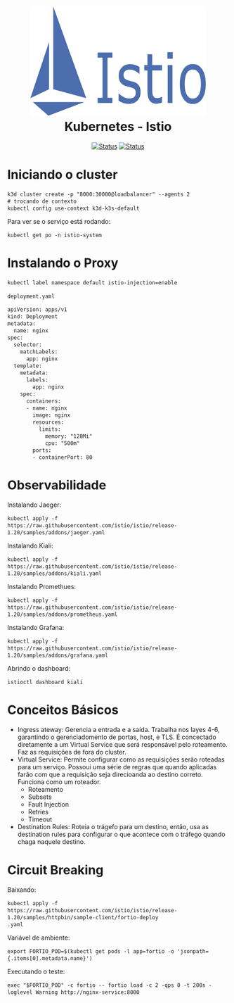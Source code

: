 <h1 align="center">
  <img src="../image/istio.png" alt="Kubernetes" width=400px height=250px >
  <br>
  Kubernetes - Istio
</h1>

<div align="center">

[![Status](https://img.shields.io/badge/version-1.0-blue)]()
[![Status](https://img.shields.io/badge/status-active-success.svg)]()

</div>

# Iniciando o cluster
```
k3d cluster create -p "8000:30000@loadbalancer" --agents 2
# trocando de contexto
kubectl config use-context k3d-k3s-default
```
Para ver se o serviço está rodando:
```
kubectl get po -n istio-system
```

# Instalando o Proxy
```
kubectl label namespace default istio-injection=enable
```
`deployment.yaml`
```
apiVersion: apps/v1
kind: Deployment
metadata:
  name: nginx
spec:
  selector:
    matchLabels:
      app: nginx
  template:
    metadata:
      labels:
        app: nginx
    spec:
      containers:
      - name: nginx
        image: nginx
        resources:
          limits:
            memory: "128Mi"
            cpu: "500m"
        ports:
        - containerPort: 80
```

# Observabilidade
Instalando Jaeger:

```
kubectl apply -f https://raw.githubusercontent.com/istio/istio/release-1.20/samples/addons/jaeger.yaml
```

Instalando Kiali:
```
kubectl apply -f https://raw.githubusercontent.com/istio/istio/release-1.20/samples/addons/kiali.yaml
```
Instalando Promethues:
```
kubectl apply -f https://raw.githubusercontent.com/istio/istio/release-1.20/samples/addons/prometheus.yaml
```
Instalando Grafana:
```
kubectl apply -f https://raw.githubusercontent.com/istio/istio/release-1.20/samples/addons/grafana.yaml
```
Abrindo o dashboard:
```
istioctl dashboard kiali
```

# Conceitos Básicos
* Ingress ateway: Gerencia a entrada e a saída. Trabalha nos layes 4-6, garantindo o gerenciadomento de portas, host, e TLS. É concectado diretamente a um Virtual Service que será responsável pelo roteamento. Faz as requisiçôes de fora do cluster.
* Virtual Service: Permite configurar como as requisições serão roteadas para um serviço. Possoui uma série de regras que quando aplicadas farão com que a requisição seja direcioanda ao destino correto. Funciona como um roteador.
  * Roteamento
  * Subsets
  * Fault Injection
  * Retries
  * Timeout
* Destination Rules: Roteia o trágefo para um destino, então, usa as destination rules para configurar o que acontece com o tráfego quando chaga naquele destino.

# Circuit Breaking
Baixando:
```
kubectl apply -f https://raw.githubusercontent.com/istio/istio/release-1.20/samples/httpbin/sample-client/fortio-deploy
.yaml
```
Variável de ambiente:
```
export FORTIO_POD=$(kubectl get pods -l app=fortio -o 'jsonpath={.items[0].metadata.name}')
```
Executando o teste:
```
exec "$FORTIO_POD" -c fortio -- fortio load -c 2 -qps 0 -t 200s -loglevel Warning http://nginx-service:8000
```